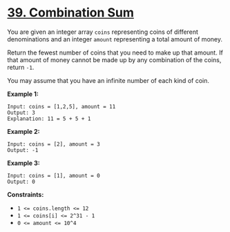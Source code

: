 # [39. Combination Sum](https://leetcode.com/problems/combination-sum/description/)

You are given an integer array <code>coins</code> representing coins of
different denominations and an integer <code>amount</code> representing a total
amount of money.

Return the fewest number of coins that you need to make up that amount. If that
amount of money cannot be made up by any combination of the coins, return
<code>-1</code>.

You may assume that you have an infinite number of each kind of coin.

**Example 1:**

```
Input: coins = [1,2,5], amount = 11
Output: 3
Explanation: 11 = 5 + 5 + 1
```

**Example 2:**

```
Input: coins = [2], amount = 3
Output: -1
```

**Example 3:**

```
Input: coins = [1], amount = 0
Output: 0
```

**Constraints:**

- <code>1 <= coins.length <= 12</code>
- <code>1 <= coins[i] <= 2^31 - 1</code>
- <code>0 <= amount <= 10^4</code>
